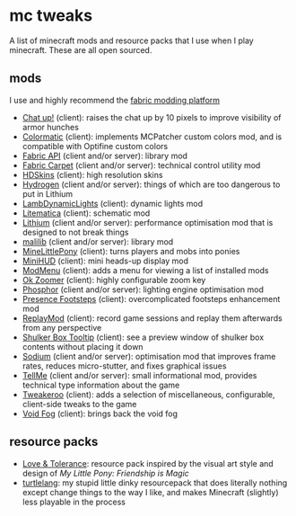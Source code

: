 # mc tweaks

A list of minecraft mods and resource packs that I use when I play minecraft. These are all open sourced.

## mods

I use and highly recommend the [fabric modding platform](https://fabricmc.net/)

- [Chat up!](https://github.com/gnembon/chat-up) (client): raises the chat up by 10 pixels to improve visibility of armor hunches
- [Colormatic](https://github.com/kvverti/colormatic) (client): implements MCPatcher custom colors mod, and is compatible with Optifine custom colors
- [Fabric API](https://github.com/FabricMC/fabric) (client and/or server): library mod
- [Fabric Carpet](https://github.com/gnembon/fabric-carpet/) (client and/or server): technical control utility mod
- [HDSkins](https://github.com/minelittlepony/hdskins/) (client): high resolution skins
- [Hydrogen](https://github.com/CaffeineMC/hydrogen-fabric) (client and/or server): things of which are too dangerous to put in Lithium
- [LambDynamicLights](https://github.com/LambdAurora/LambDynamicLights/) (client): dynamic lights mod
- [Litematica](https://github.com/maruohon/litematica) (client): schematic mod
- [Lithium](https://github.com/CaffeineMC/lithium-fabric) (client and/or server): performance optimisation mod that is designed to not break things
- [malilib](https://github.com/maruohon/malilib) (client and/or server): library mod
- [MineLittlePony](https://github.com/minelittlepony/minelittlepony) (client): turns players and mobs into ponies
- [MiniHUD](https://github.com/maruohon/minihud) (client): mini heads-up display mod
- [ModMenu](https://github.com/TerraformersMC/ModMenu) (client): adds a menu for viewing a list of installed mods
- [Ok Zoomer](https://github.com/joaoh1/OkZoomer/) (client): highly configurable zoom key
- [Phosphor](https://github.com/CaffeineMC/phosphor-fabric) (client and/or server): lighting engine optimisation mod
- [Presence Footsteps](https://github.com/sollace/presence-footsteps) (client): overcomplicated footsteps enhancement mod
- [ReplayMod](https://github.com/ReplayMod/ReplayMod) (client): record game sessions and replay them afterwards from any perspective
- [Shulker Box Tooltip](https://github.com/MisterPeModder/ShulkerBoxTooltip) (client): see a preview window of shulker box contents without placing it down
- [Sodium](https://github.com/CaffeineMC/sodium-fabric) (client and/or server): optimisation mod that improves frame rates, reduces micro-stutter, and fixes graphical issues
- [TellMe](https://github.com/maruohon/tellme) (client and/or server): small informational mod, provides technical type information about the game
- [Tweakeroo](https://github.com/maruohon/tweakeroo) (client): adds a selection of miscellaneous, configurable, client-side tweaks to the game
- [Void Fog](https://github.com/Sollace/Void-Fog) (client): brings back the void fog

<!-- am making a note of this here https://github.com/jellysquid3/cadmium-fabric -->

## resource packs

- [Love & Tolerance](https://github.com/love-and-tolerance/love-and-tolerance): resource pack inspired by the visual art style and design of _My Little Pony: Friendship is Magic_
- [turtlelang](https://github.com/autumnblazey/turtlelang): my stupid little dinky resourcepack that does literally nothing except change things to the way I like, and makes Minecraft (slightly) less playable in the process
